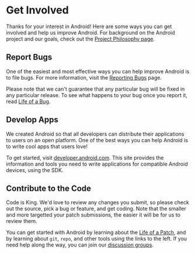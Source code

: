 <!--
   Copyright 2010 The Android Open Source Project 

   Licensed under the Apache License, Version 2.0 (the "License"); 
   you may not use this file except in compliance with the License.
   You may obtain a copy of the License at

       http://www.apache.org/licenses/LICENSE-2.0

   Unless required by applicable law or agreed to in writing, software
   distributed under the License is distributed on an "AS IS" BASIS,
   WITHOUT WARRANTIES OR CONDITIONS OF ANY KIND, either express or implied.
   See the License for the specific language governing permissions and
   limitations under the License.
-->

# Get Involved #

Thanks for your interest in Android! Here are some ways you can get involved
and help us improve Android. For background on the Android project and our
goals, check out the [Project Philosophy page](/about/philosophy.html).

## Report Bugs ##

One of the easiest and most effective ways you can help improve Android is
to file bugs. For more information, visit the [Reporting Bugs](report-bugs.html) page.

Please note that we can't guarantee that any particular bug will be fixed in
any particular release. To see what happens to your bug once you report it,
read [Life of a Bug](life-of-a-bug.html).

## Develop Apps ##

We created Android so that all developers can distribute their applications
to users on an open platform. One of the best ways you can help Android is to
write cool apps that users love!

To get started, visit [developer.android.com](http://developer.android.com). This site
provides the information and tools you need to write applications for
compatible Android devices, using the SDK.

## Contribute to the Code ##

Code is King. We'd love to review any changes you submit, so please check
out the source, pick a bug or feature, and get coding. Note that the smaller
and more targetted your patch submissions, the easier it will be for us to
review them.

You can get started with Android by learning about the [Life of a Patch](life-of-a-patch.html), 
and by learning about `git`, `repo`, and other tools using the links to the left. 
If you need help along the way, you can join our [discussion groups](/community/index.html).
